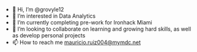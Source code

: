 - 👋 Hi, I’m @grovyle12
- 👀 I’m interested in Data Analytics
- 🌱 I’m currently completing pre-work for Ironhack Miami
- 💞️ I’m looking to collaborate on learning and growing hard skills, as well as develop personal projects
- 📫 How to reach me mauricio.ruiz004@mymdc.net
<!---
grovyle12/grovyle12 is a ✨ special ✨ repository because its `README.md` (this file) appears on your GitHub profile.
You can click the Preview link to take a look at your changes.
--->
